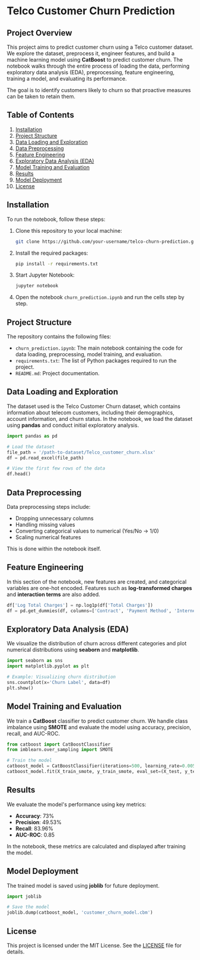 
# Telco Customer Churn Prediction

## Project Overview

This project aims to predict customer churn using a Telco customer dataset. We explore the dataset, preprocess it, engineer features, and build a machine learning model using **CatBoost** to predict customer churn. The notebook walks through the entire process of loading the data, performing exploratory data analysis (EDA), preprocessing, feature engineering, training a model, and evaluating its performance.

The goal is to identify customers likely to churn so that proactive measures can be taken to retain them.

## Table of Contents

1. [Installation](#installation)
2. [Project Structure](#project-structure)
3. [Data Loading and Exploration](#data-loading-and-exploration)
4. [Data Preprocessing](#data-preprocessing)
5. [Feature Engineering](#feature-engineering)
6. [Exploratory Data Analysis (EDA)](#exploratory-data-analysis-eda)
7. [Model Training and Evaluation](#model-training-and-evaluation)
8. [Results](#results)
9. [Model Deployment](#model-deployment)
10. [License](#license)

## Installation

To run the notebook, follow these steps:

1. Clone this repository to your local machine:
    ```bash
    git clone https://github.com/your-username/telco-churn-prediction.git
    ```
   
2. Install the required packages:
    ```bash
    pip install -r requirements.txt
    ```
   
3. Start Jupyter Notebook:
    ```bash
    jupyter notebook
    ```

4. Open the notebook `churn_prediction.ipynb` and run the cells step by step.

## Project Structure

The repository contains the following files:

- `churn_prediction.ipynb`: The main notebook containing the code for data loading, preprocessing, model training, and evaluation.
- `requirements.txt`: The list of Python packages required to run the project.
- `README.md`: Project documentation.

## Data Loading and Exploration

The dataset used is the Telco Customer Churn dataset, which contains information about telecom customers, including their demographics, account information, and churn status. In the notebook, we load the dataset using **pandas** and conduct initial exploratory analysis.

```python
import pandas as pd

# Load the dataset
file_path = '/path-to-dataset/Telco_customer_churn.xlsx'
df = pd.read_excel(file_path)

# View the first few rows of the data
df.head()
```

## Data Preprocessing

Data preprocessing steps include:

- Dropping unnecessary columns
- Handling missing values
- Converting categorical values to numerical (Yes/No → 1/0)
- Scaling numerical features

This is done within the notebook itself.

## Feature Engineering

In this section of the notebook, new features are created, and categorical variables are one-hot encoded. Features such as **log-transformed charges** and **interaction terms** are also added.

```python
df['Log Total Charges'] = np.log1p(df['Total Charges'])
df = pd.get_dummies(df, columns=['Contract', 'Payment Method', 'Internet Service'], drop_first=True)
```

## Exploratory Data Analysis (EDA)

We visualize the distribution of churn across different categories and plot numerical distributions using **seaborn** and **matplotlib**.

```python
import seaborn as sns
import matplotlib.pyplot as plt

# Example: Visualizing churn distribution
sns.countplot(x='Churn Label', data=df)
plt.show()
```

## Model Training and Evaluation

We train a **CatBoost** classifier to predict customer churn. We handle class imbalance using **SMOTE** and evaluate the model using accuracy, precision, recall, and AUC-ROC.

```python
from catboost import CatBoostClassifier
from imblearn.over_sampling import SMOTE

# Train the model
catboost_model = CatBoostClassifier(iterations=500, learning_rate=0.005, depth=6)
catboost_model.fit(X_train_smote, y_train_smote, eval_set=(X_test, y_test))
```

## Results

We evaluate the model's performance using key metrics:

- **Accuracy**: 73%
- **Precision**: 49.53%
- **Recall**: 83.96%
- **AUC-ROC**: 0.85

In the notebook, these metrics are calculated and displayed after training the model.

## Model Deployment

The trained model is saved using **joblib** for future deployment.

```python
import joblib

# Save the model
joblib.dump(catboost_model, 'customer_churn_model.cbm')
```

## License

This project is licensed under the MIT License. See the [LICENSE](LICENSE) file for details.

